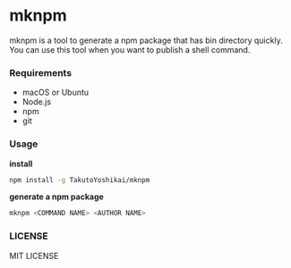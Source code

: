 # mknpm
mknpm is a tool to generate a npm package that has bin directory quickly. You can use this tool when you want to publish a shell command.

### Requirements
* macOS or Ubuntu
* Node.js
* npm
* git

### Usage
**install**
```bash
npm install -g TakutoYoshikai/mknpm
```

**generate a npm package**
```bash
mknpm <COMMAND NAME> <AUTHOR NAME>
```

### LICENSE
MIT LICENSE
